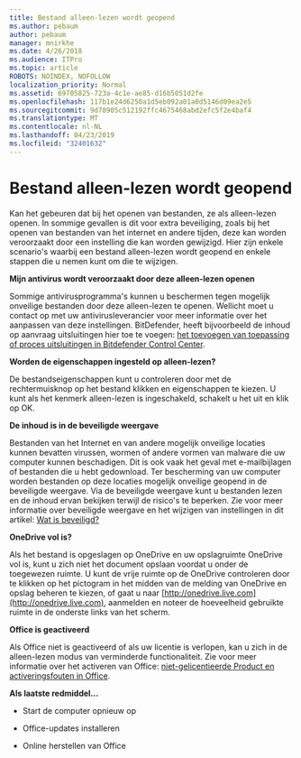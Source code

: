 ```yaml
---
title: Bestand alleen-lezen wordt geopend
ms.author: pebaum
author: pebaum
manager: mnirkhe
ms.date: 4/26/2018
ms.audience: ITPro
ms.topic: article
ROBOTS: NOINDEX, NOFOLLOW
localization_priority: Normal
ms.assetid: 69705825-723a-4c1e-ae85-d16b5051d2fe
ms.openlocfilehash: 117b1e24d6250a1d5eb092a01a0d5146d09ea2e5
ms.sourcegitcommit: 9d78905c512192ffc4675468abd2efc5f2e4baf4
ms.translationtype: MT
ms.contentlocale: nl-NL
ms.lasthandoff: 04/23/2019
ms.locfileid: "32401632"
---
```

# <a name="file-open-read-only"></a>Bestand alleen-lezen wordt geopend

Kan het gebeuren dat bij het openen van bestanden, ze als alleen-lezen openen. In sommige gevallen is dit voor extra beveiliging, zoals bij het openen van bestanden van het internet en andere tijden, deze kan worden veroorzaakt door een instelling die kan worden gewijzigd. Hier zijn enkele scenario's waarbij een bestand alleen-lezen wordt geopend en enkele stappen die u nemen kunt om die te wijzigen.
  
 **Mijn antivirus wordt veroorzaakt door deze alleen-lezen openen**
  
Sommige antivirusprogramma's kunnen u beschermen tegen mogelijk onveilige bestanden door deze alleen-lezen te openen. Wellicht moet u contact op met uw antivirusleverancier voor meer informatie over het aanpassen van deze instellingen. BitDefender, heeft bijvoorbeeld de inhoud op aanvraag uitsluitingen hier toe te voegen: [het toevoegen van toepassing of proces uitsluitingen in Bitdefender Control Center](https://www.bitdefender.com/support/how-to-add-application-or-process-exclusions-in-bitdefender-control-center-1119.mdl).
  
 **Worden de eigenschappen ingesteld op alleen-lezen?**
  
De bestandseigenschappen kunt u controleren door met de rechtermuisknop op het bestand klikken en eigenschappen te kiezen. U kunt als het kenmerk alleen-lezen is ingeschakeld, schakelt u het uit en klik op OK.
  
 **De inhoud is in de beveiligde weergave**
  
Bestanden van het Internet en van andere mogelijk onveilige locaties kunnen bevatten virussen, wormen of andere vormen van malware die uw computer kunnen beschadigen. Dit is ook vaak het geval met e-mailbijlagen of bestanden die u hebt gedownload. Ter bescherming van uw computer worden bestanden op deze locaties mogelijk onveilige geopend in de beveiligde weergave. Via de beveiligde weergave kunt u bestanden lezen en de inhoud ervan bekijken terwijl de risico's te beperken. Zie voor meer informatie over beveiligde weergave en het wijzigen van instellingen in dit artikel: [Wat is beveiligd?](https://support.office.com/article/d6f09ac7-e6b9-4495-8e43-2bbcdbcb6653)
  
 **OneDrive vol is?**
  
Als het bestand is opgeslagen op OneDrive en uw opslagruimte OneDrive vol is, kunt u zich niet het document opslaan voordat u onder de toegewezen ruimte. U kunt de vrije ruimte op de OneDrive controleren door te klikken op het pictogram in het midden van de melding van OneDrive en opslag beheren te kiezen, of gaat u naar [http://onedrive.live.com](http://onedrive.live.com), aanmelden en noteer de hoeveelheid gebruikte ruimte in de onderste links van het scherm.
  
 **Office is geactiveerd**
  
Als Office niet is geactiveerd of als uw licentie is verlopen, kan u zich in de alleen-lezen modus van verminderde functionaliteit. Zie voor meer informatie over het activeren van Office: [niet-gelicentieerde Product en activeringsfouten in Office](https://support.office.com/article/0d23d3c0-c19c-4b2f-9845-5344fedc4380).
  
 **Als laatste redmiddel...**
  
- Start de computer opnieuw op
    
- Office-updates installeren
    
- Online herstellen van Office
    

